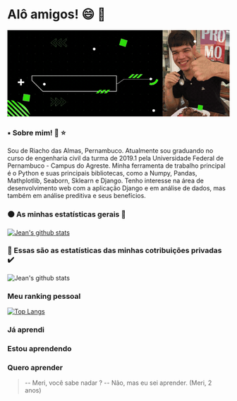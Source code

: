 # Alô amigos! :smile:	:wave:


![Apresentação](https://github.com/JeanFirmino/JeanFirmino/blob/main/GifparaoGithub.gif)


### :black_small_square: Sobre mim!  :tada:  :star:	


<p> Sou de Riacho das Almas, Pernambuco. Atualmente sou graduando no curso de engenharia civil da turma de 2019.1 pela Universidade Federal de Pernambuco - Campus do Agreste. Minha ferramenta de trabalho principal é o Python e suas principais bibliotecas, como a Numpy, Pandas, Mathplotlib, Seaborn, Sklearn e Django. Tenho interesse na área de desenvolvimento web com a aplicação Django e em análise de dados, mas também em análise preditiva e seus benefícios. <p/>


### :black_circle: As minhas estatísticas gerais  :checkered_flag:
 
 
[![Jean's github stats](https://github-readme-stats.vercel.app/api?username=JeanFirmino)](https://github.com/JeanFirmino/github-readme-stats&show_icons=true&theme=cobalt)


### :red_circle: Essas são as estatísticas das minhas cotribuições privadas  :heavy_check_mark:	


![Jean's github stats](https://github-readme-stats.vercel.app/api?username=JeanFirmino&count_private=true&show_icons=true&theme=merko)


### Meu ranking pessoal  


[![Top Langs](https://github-readme-stats.vercel.app/api/top-langs/?username=JeanFirmino)](https://github.com/JeanFirmino/github-readme-stats)


### Já aprendi
### Estou aprendendo
### Quero aprender

> -- Meri, você sabe nadar ?
> -- Não, mas eu sei aprender.
>               (Meri, 2 anos)
